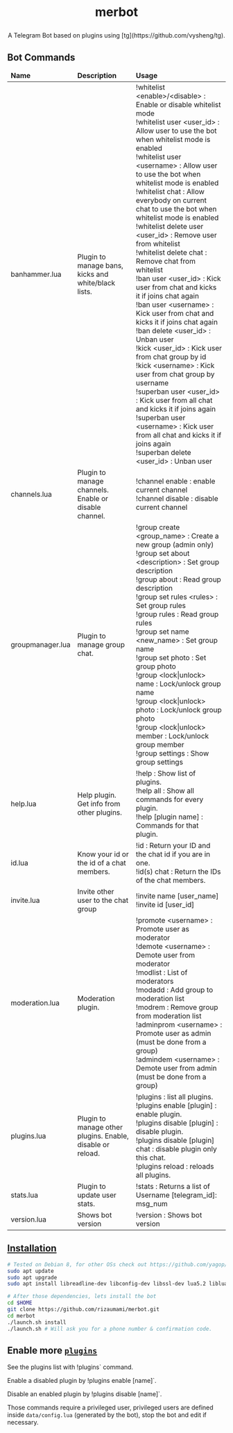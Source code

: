 # <p align="center">merbot

<p align="center">A Telegram Bot based on plugins using [tg](https://github.com/vysheng/tg).

Bot Commands
------------
<table>
  <thead>
    <tr>
      <td><strong>Name</strong></td>
      <td><strong>Description</strong></td>
      <td><strong>Usage</strong></td>
    </tr>
  </thead>
  <tbody>
    <tr>
      <td>banhammer.lua</td>
      <td>Plugin to manage bans, kicks and white/black lists.</td>
      <td>!whitelist &lt;enable&gt;/&lt;disable&gt; : Enable or disable whitelist mode<br>
          !whitelist user &lt;user_id&gt; : Allow user to use the bot when whitelist mode is enabled<br>
          !whitelist user &lt;username&gt; : Allow user to use the bot when whitelist mode is enabled<br>
          !whitelist chat : Allow everybody on current chat to use the bot when whitelist mode is enabled<br>
          !whitelist delete user &lt;user_id&gt; : Remove user from whitelist<br>
          !whitelist delete chat : Remove chat from whitelist<br>
          !ban user &lt;user_id&gt; : Kick user from chat and kicks it if joins chat again<br>
          !ban user &lt;username&gt; : Kick user from chat and kicks it if joins chat again<br>
          !ban delete &lt;user_id&gt; : Unban user<br>
          !kick &lt;user_id&gt; : Kick user from chat group by id<br>
          !kick &lt;username&gt; : Kick user from chat group by username<br>
          !superban user &lt;user_id&gt; : Kick user from all chat and kicks it if joins again<br>
          !superban user &lt;username&gt; : Kick user from all chat and kicks it if joins again<br>
          !superban delete &lt;user_id&gt; : Unban user<br></td>
    </tr>
    <tr>
      <td>channels.lua</td>
      <td>Plugin to manage channels. Enable or disable channel.</td>
      <td>!channel enable : enable current channel<br>!channel disable : disable current channel<br></td>
    </tr>
    <tr>
      <td>groupmanager.lua</td>
      <td>Plugin to manage group chat.</td>
      <td>!group create &lt;group_name&gt; : Create a new group (admin only)<br>
          !group set about &lt;description&gt; : Set group description<br>
          !group about : Read group description<br>
          !group set rules &lt;rules&gt; : Set group rules<br>
          !group rules : Read group rules<br>
          !group set name &lt;new_name&gt; : Set group name<br>
          !group set photo : Set group photo<br>
          !group &lt;lock|unlock&gt; name : Lock/unlock group name<br>
          !group &lt;lock|unlock&gt; photo : Lock/unlock group photo<br>
          !group &lt;lock|unlock&gt; member : Lock/unlock group member<br>
          !group settings : Show group settings<br></td>
    </tr>
    <tr>
      <td>help.lua</td>
      <td>Help plugin. Get info from other plugins. </td>
      <td>!help : Show list of plugins.<br>!help all : Show all commands for every plugin.<br>!help [plugin name] : Commands for that plugin.<br></td>
    </tr>
    <tr>
        <td>id.lua</td>
        <td>Know your id or the id of a chat members.</td>
        <td>!id : Return your ID and the chat id if you are in one.<br>!id(s) chat : Return the IDs of the chat members.<br></td>
    </tr>
    <tr>
      <td>invite.lua</td>
      <td>Invite other user to the chat group</td>
      <td>!invite name [user_name]<br>!invite id [user_id]<br></td>
    </tr>
    <tr>
      <td>moderation.lua</td>
      <td>Moderation plugin.</td>
      <td>!promote &lt;username&gt; : Promote user as moderator<br>
          !demote &lt;username&gt; : Demote user from moderator<br>
          !modlist : List of moderators<br>
          !modadd : Add group to moderation list<br>
          !modrem : Remove group from moderation list<br>
          !adminprom &lt;username&gt; : Promote user as admin (must be done from a group)<br>
          !admindem &lt;username&gt; : Demote user from admin (must be done from a group)<br></td>
    </tr>
    <tr>
      <td>plugins.lua</td>
      <td>Plugin to manage other plugins. Enable, disable or reload.</td>
      <td>!plugins : list all plugins.<br>!plugins enable [plugin] : enable plugin.<br>!plugins disable [plugin] : disable plugin.<br>!plugins disable [plugin] chat : disable plugin only this chat.<br>!plugins reload : reloads all plugins.<br></td>
    </tr>
    <tr>
      <td>stats.lua</td>
      <td>Plugin to update user stats.</td>
      <td>!stats : Returns a list of Username [telegram_id]: msg_num</td>
    </tr>
    <tr>
      <td>version.lua</td>
      <td>Shows bot version</tdd>
      <td>!version : Shows bot version</td>
    </tr>
  </tbody>
</table>

[Installation](https://github.com/yagop/telegram-bot/wiki/Installation)
------------
```bash
# Tested on Debian 8, for other OSs check out https://github.com/yagop/telegram-bot/wiki/Installation
sudo apt update
sudo apt upgrade
sudo apt install libreadline-dev libconfig-dev libssl-dev lua5.2 liblua5.2-dev libevent-dev libjansson-dev libpython-dev make unzip git redis-server g++
```

```bash
# After those dependencies, lets install the bot
cd $HOME
git clone https://github.com/rizaumami/merbot.git
cd merbot
./launch.sh install
./launch.sh # Will ask you for a phone number & confirmation code.
```

Enable more [`plugins`](https://github.com/rizaumami/merbot/tree/master/plugins)
-------------
See the plugins list with !plugins` command.

Enable a disabled plugin by !plugins enable [name]`.

Disable an enabled plugin by !plugins disable [name]`.

Those commands require a privileged user, privileged users are defined inside `data/config.lua` (generated by the bot), stop the bot and edit if necessary.
